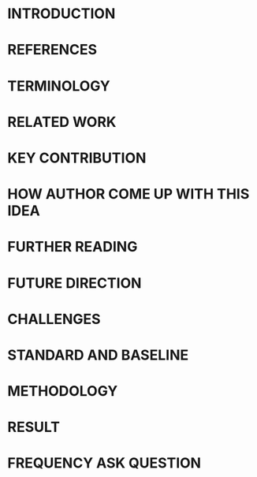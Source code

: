 # INTRODUCTION
# REFERENCES
# TERMINOLOGY
# RELATED WORK
# KEY CONTRIBUTION
# HOW AUTHOR COME UP WITH THIS IDEA
# FURTHER READING
# FUTURE DIRECTION
# CHALLENGES
# STANDARD AND BASELINE
# METHODOLOGY
# RESULT
# FREQUENCY ASK QUESTION 
